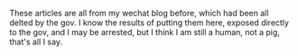 
These articles are all from my wechat blog before, which had been all delted by the gov. I know the results of putting them here, exposed directly to the gov, and I may be arrested, but I think I am still a human, not a pig, that's all I say.
